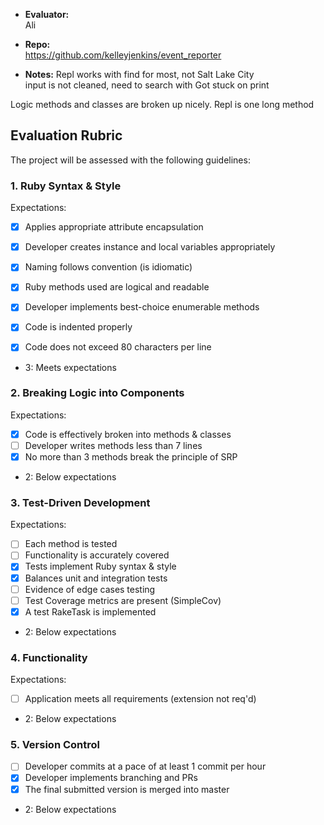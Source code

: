 * **Evaluator:**  
Ali  
* **Repo:**  
https://github.com/kelleyjenkins/event_reporter  

* **Notes:**
Repl works with find for most, not Salt Lake City  
input is not cleaned, need to search with
Got stuck on print  

Logic methods and classes are broken up nicely.
Repl is one long method


## Evaluation Rubric

The project will be assessed with the following guidelines:

### 1. Ruby Syntax & Style

Expectations:

- [x] Applies appropriate attribute encapsulation  
- [x] Developer creates instance and local variables appropriately
- [x] Naming follows convention (is idiomatic)
- [x] Ruby methods used are logical and readable  
- [x] Developer implements best-choice enumerable methods
- [x] Code is indented properly
- [x] Code does not exceed 80 characters per line  


* 3: Meets expectations

### 2. Breaking Logic into Components

Expectations:

- [x] Code is effectively broken into methods & classes
- [ ] Developer writes methods less than 7 lines
- [x] No more than 3 methods break the principle of SRP

* 2: Below expectations


### 3. Test-Driven Development

Expectations:

- [ ] Each method is tested  
- [ ] Functionality is accurately covered
- [x] Tests implement Ruby syntax & style   
- [x] Balances unit and integration tests
- [ ] Evidence of edge cases testing
- [ ] Test Coverage metrics are present (SimpleCov)
- [x] A test RakeTask is implemented

* 2: Below expectations

### 4. Functionality

Expectations:

- [ ] Application meets all requirements (extension not req'd)

* 2: Below expectations


### 5. Version Control

- [ ] Developer commits at a pace of at least 1 commit per hour
- [x] Developer implements branching and PRs
- [x] The final submitted version is merged into master

* 2: Below expectations
